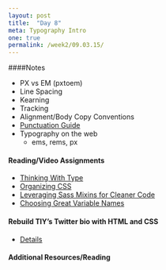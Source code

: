 ```yaml
---
layout: post
title:  "Day 8"
meta: Typography Intro 
one: true
permalink: /week2/09.03.15/
---
```

####Notes
- PX vs EM (pxtoem)
- Line Spacing
- Kearning
- Tracking
- Alignment/Body Copy Conventions
- [Punctuation Guide](http://www.thepunctuationguide.com/em-dash.html)
- Typography on the web
    + ems, rems, px

#### Reading/Video Assignments
- [Thinking With Type](http://thinkingwithtype.com/contents/text/#Line_Spacing)
- [Organizing CSS](https://mattstauffer.co/blog/organizing-css-oocss-smacss-and-bem)
- [Leveraging Sass Mixins for Cleaner Code](http://thesassway.com/intermediate/leveraging-sass-mixins-for-cleaner-code)
- [Choosing Great Variable Names](http://thesassway.com/beginner/variable-naming)

#### Rebuild TIY’s Twitter bio with HTML and CSS
- [Details](/09.03.15/rebuild-twitter/)

#### Additional Resources/Reading

